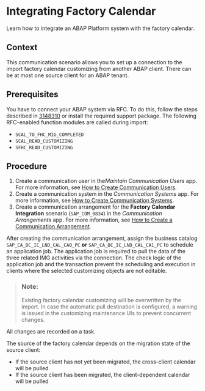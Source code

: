 <!-- loio2a41550e1999405b8b64a41ac7f8cf4d -->

# Integrating Factory Calendar

Learn how to integrate an ABAP Platform system with the factory calendar.



<a name="loio2a41550e1999405b8b64a41ac7f8cf4d__section_dnj_mjz_zxb"/>

## Context

This communication scenario allows you to set up a connection to the import factory calendar customizing from another ABAP client. There can be at most one source client for an ABAP tenant.



<a name="loio2a41550e1999405b8b64a41ac7f8cf4d__section_a1n_bkz_zxb"/>

## Prerequisites

You have to connect your ABAP system via RFC. To do this, follow the steps described in [3148310](https://me.sap.com/notes/3148310) or install the required support package. The following RFC-enabled function modules are called during import:

-   `SCAL_TO_FHC_MIG_COMPLETED`
-   `SCAL_READ_CUSTOMIZING`
-   `SFHC_READ_CUSTOMIZING`



<a name="loio2a41550e1999405b8b64a41ac7f8cf4d__section_gd1_zjz_zxb"/>

## Procedure

1.  Create a communication user in the*Maintain Communication Users* app. For more information, see [How to Create Communication Users](how-to-create-communication-users-0377ade.md).
2.  Create a communication system in the *Communication Systems* app. For more information, see [How to Create Communication Systems](how-to-create-communication-systems-c2234ac.md).
3.  Create a communication arrangement for the **Factory Calendar Integration** scenario \(`SAP_COM_0834`\) in the *Communication Arrangements* app. For more information, see [How to Create a Communication Arrangement](how-to-create-a-communication-arrangement-a0771f6.md).

After creating the communication arrangement, assign the business catalog `SAP_CA_BC_IC_LND_CAL_CA0_PC` **or** `SAP_CA_BC_IC_LND_CAL_CA1_PC` to schedule an application job. The application job is required to pull the data of the three related IMG activities via the connection. The check logic of the application job and the transaction prevent the scheduling and execution in clients where the selected customizing objects are not editable.

> ### Note:  
> Existing factory calendar customizing will be overwritten by the import. In case the automatic pull destination is configured, a warning is issued in the customizing maintenance UIs to prevent concurrent changes.

All changes are recorded on a task.

The source of the factory calendar depends on the migration state of the source client:

-   If the source client has not yet been migrated, the cross-client calendar will be pulled
-   If the source client has been migrated, the client-dependent calendar will be pulled

